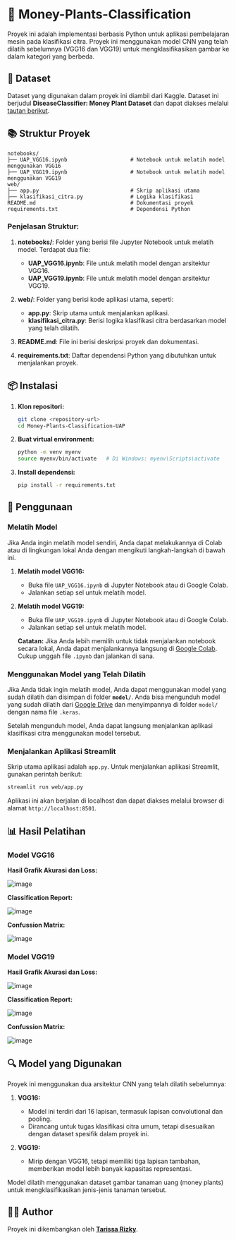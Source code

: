 # 🌿 Money-Plants-Classification

Proyek ini adalah implementasi berbasis Python untuk aplikasi pembelajaran mesin pada klasifikasi citra. Proyek ini menggunakan model CNN yang telah dilatih sebelumnya (VGG16 dan VGG19) untuk mengklasifikasikan gambar ke dalam kategori yang berbeda.

## 📂 Dataset

Dataset yang digunakan dalam proyek ini diambil dari Kaggle. Dataset ini berjudul **DiseaseClassifier: Money Plant Dataset** dan dapat diakses melalui [tautan berikut](https://www.kaggle.com/datasets/mdhasanahmad/diseaseclassifier-money-plant-dataset).

## 📚 Struktur Proyek

```
notebooks/
├── UAP_VGG16.ipynb                    # Notebook untuk melatih model menggunakan VGG16
├── UAP_VGG19.ipynb                    # Notebook untuk melatih model menggunakan VGG19
web/
├── app.py                             # Skrip aplikasi utama
├── klasifikasi_citra.py               # Logika klasifikasi
README.md                              # Dokumentasi proyek
requirements.txt                       # Dependensi Python
```

### Penjelasan Struktur:
1. **notebooks/**: Folder yang berisi file Jupyter Notebook untuk melatih model. Terdapat dua file:
   - **UAP_VGG16.ipynb**: File untuk melatih model dengan arsitektur VGG16.
   - **UAP_VGG19.ipynb**: File untuk melatih model dengan arsitektur VGG19.

2. **web/**: Folder yang berisi kode aplikasi utama, seperti:
   - **app.py**: Skrip utama untuk menjalankan aplikasi.
   - **klasifikasi_citra.py**: Berisi logika klasifikasi citra berdasarkan model yang telah dilatih.

3. **README.md**: File ini berisi deskripsi proyek dan dokumentasi.

4. **requirements.txt**: Daftar dependensi Python yang dibutuhkan untuk menjalankan proyek.

## 📦 Instalasi

1. **Klon repositori:**
   ```bash
   git clone <repository-url>
   cd Money-Plants-Classification-UAP
   ```

2. **Buat virtual environment:**
   ```bash
   python -m venv myenv
   source myenv/bin/activate   # Di Windows: myenv\Scripts\activate
   ```

3. **Install dependensi:**
   ```bash
   pip install -r requirements.txt
   ```


## 🚀 Penggunaan
### Melatih Model
Jika Anda ingin melatih model sendiri, Anda dapat melakukannya di Colab atau di lingkungan lokal Anda dengan mengikuti langkah-langkah di bawah ini.

1. **Melatih model VGG16:**
   - Buka file `UAP_VGG16.ipynb` di Jupyter Notebook atau di Google Colab.
   - Jalankan setiap sel untuk melatih model.

2. **Melatih model VGG19:**
   - Buka file `UAP_VGG19.ipynb` di Jupyter Notebook atau di Google Colab.
   - Jalankan setiap sel untuk melatih model.

   **Catatan:** Jika Anda lebih memilih untuk tidak menjalankan notebook secara lokal, Anda dapat menjalankannya langsung di [Google Colab](https://colab.research.google.com/). Cukup unggah file `.ipynb` dan jalankan di sana.

### Menggunakan Model yang Telah Dilatih
Jika Anda tidak ingin melatih model, Anda dapat menggunakan model yang sudah dilatih dan disimpan di folder **`model/`**. Anda bisa mengunduh model yang sudah dilatih dari [Google Drive](https://drive.google.com/drive/folders/1K4qxh9spP0Ubu6TguFoUPVIOV0PCEx7a) dan menyimpannya di folder `model/` dengan nama file `.keras`.

Setelah mengunduh model, Anda dapat langsung menjalankan aplikasi klasifikasi citra menggunakan model tersebut.

### Menjalankan Aplikasi Streamlit
Skrip utama aplikasi adalah `app.py`. Untuk menjalankan aplikasi Streamlit, gunakan perintah berikut:

```bash
streamlit run web/app.py
```

Aplikasi ini akan berjalan di localhost dan dapat diakses melalui browser di alamat `http://localhost:8501`.

## 📊 Hasil Pelatihan

### Model VGG16
**Hasil Grafik Akurasi dan Loss:**

![image](https://github.com/user-attachments/assets/2b8916ca-3475-4c03-9a66-d78bdae46917)

**Classification Report:**

![image](https://github.com/user-attachments/assets/ba4b0273-8207-43ab-819e-02aad7f2124a)

**Confussion Matrix:**

![image](https://github.com/user-attachments/assets/4bac51bd-0dc7-4515-a4fb-b71e11b53167)


### Model VGG19
**Hasil Grafik Akurasi dan Loss:**

![image](https://github.com/user-attachments/assets/4c5464c6-5196-4e30-a4db-148bf198f019)

**Classification Report:**

![image](https://github.com/user-attachments/assets/cbbe7329-0653-4cf3-b223-9cdff1ddc0da)

**Confussion Matrix:**

![image](https://github.com/user-attachments/assets/06c3bc9a-dd67-4513-8e99-d43c73a10f6a)

## 🔍 Model yang Digunakan

Proyek ini menggunakan dua arsitektur CNN yang telah dilatih sebelumnya:

1. **VGG16:**
   - Model ini terdiri dari 16 lapisan, termasuk lapisan convolutional dan pooling.
   - Dirancang untuk tugas klasifikasi citra umum, tetapi disesuaikan dengan dataset spesifik dalam proyek ini.

2. **VGG19:**
   - Mirip dengan VGG16, tetapi memiliki tiga lapisan tambahan, memberikan model lebih banyak kapasitas representasi.

Model dilatih menggunakan dataset gambar tanaman uang (money plants) untuk mengklasifikasikan jenis-jenis tanaman tersebut.

## 👨‍💻 Author

Proyek ini dikembangkan oleh **[Tarissa Rizky](https://github.com/tarissauwar)**.
